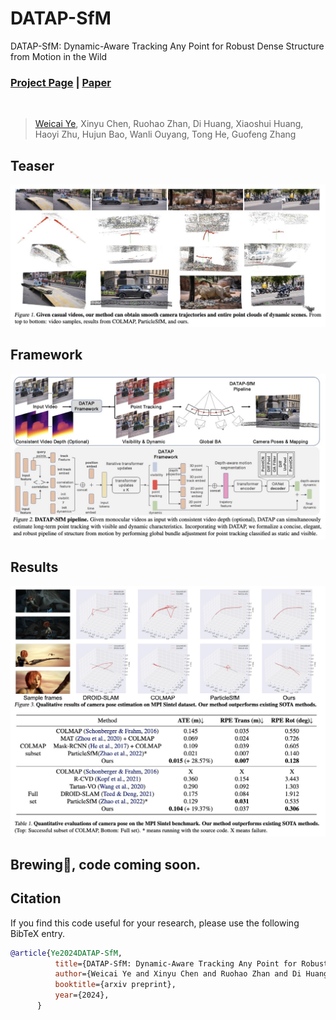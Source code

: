# DATAP-SfM
DATAP-SfM: Dynamic-Aware Tracking Any Point for Robust Dense Structure from Motion in the Wild

### [Project Page](https://zju3dv.github.io/DATAP-SfM/) | [Paper]()
<!-- Code is coming soon. -->

<br/>

> 

> [Weicai Ye](https://ywcmaike.github.io/), Xinyu Chen, Ruohao Zhan, Di Huang, Xiaoshui Huang, Haoyi Zhu, Hujun Bao, Wanli Ouyang, Tong He, Guofeng Zhang 

## Teaser
![demo_vid](assets/images/teaser.jpg)




## Framework
![demo_vid](assets/images/framework.jpg)

## Results
![demo_vid](assets/images/result.jpg)


## Brewing🍺, code coming soon.
## Citation

If you find this code useful for your research, please use the following BibTeX entry.

```bibtex
@article{Ye2024DATAP-SfM,
          title={DATAP-SfM: Dynamic-Aware Tracking Any Point for Robust Dense Structure from Motion in the Wild},
          author={Weicai Ye and Xinyu Chen and Ruohao Zhan and Di Huang and Xiaoshui Huang and Haoyi Zhu and Hujun Bao and Wanli Ouyang and Tong He and Guofeng Zhang},
          booktitle={arxiv preprint},
          year={2024},
      }
      
```